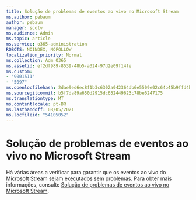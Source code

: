 ```yaml
---
title: Solução de problemas de eventos ao vivo no Microsoft Stream
ms.author: pebaum
author: pebaum
manager: scotv
ms.audience: Admin
ms.topic: article
ms.service: o365-administration
ROBOTS: NOINDEX, NOFOLLOW
localization_priority: Normal
ms.collection: Adm_O365
ms.assetid: ef2df989-8539-48b5-a324-97d2e09f14fe
ms.custom:
- "9001511"
- "5097"
ms.openlocfilehash: 2dae9ed6ec8f1b3c6302a042364db6e5509e02c64b45b9ffd4bdf567fdd97298
ms.sourcegitcommit: b5f7da89a650d2915dc652449623c78be6247175
ms.translationtype: MT
ms.contentlocale: pt-BR
ms.lasthandoff: 08/05/2021
ms.locfileid: "54105052"
---
```

# <a name="troubleshooting-live-events-in-microsoft-stream"></a>Solução de problemas de eventos ao vivo no Microsoft Stream

Há várias áreas a verificar para garantir que os eventos ao vivo do Microsoft Stream sejam executados sem problemas. Para obter mais informações, consulte [Solução de problemas de eventos ao vivo no Microsoft Stream](/stream/live-event-troubleshooting).
